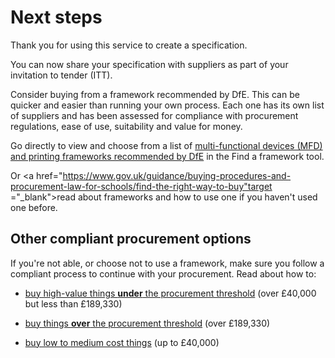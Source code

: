 # Next steps

Thank you for using this service to create a specification.

You can now share your specification with suppliers as part of your invitation to tender (ITT).

Consider buying from a framework recommended by DfE. This can be quicker and easier than running your own process. Each one has its own list of suppliers and has been assessed for compliance with procurement regulations, ease of use, suitability and value for money.

Go directly to view and choose from a list of <a href="https://find-dfe-approved-framework.service.gov.uk/find/type/buying/what/ict/ict-categories/mfd" target ="_blank">multi-functional devices (MFD) and printing frameworks recommended by DfE</a> in the Find a framework tool.

Or <a href="https://www.gov.uk/guidance/buying-procedures-and-procurement-law-for-schools/find-the-right-way-to-buy"target ="_blank">read about frameworks and how to use one</a> if you haven't used one before.

## Other compliant procurement options

If you're not able, or choose not to use a framework, make sure you follow a compliant process to continue with your procurement. Read about how to:

* <a href="https://www.gov.uk/guidance/buying-procedures-and-procurement-law-for-schools/buying-high-value-things-under-the-eu-procurement-threshold" target ="_blank">buy high-value things **under** the procurement threshold</a> (over £40,000 but less than £189,330)

* <a href="https://www.gov.uk/guidance/buying-procedures-and-procurement-law-for-schools/buying-things-that-are-over-the-eu-procurement-threshold" target ="_blank">buy things **over** the procurement threshold</a> (over £189,330)

* <a href="https://www.gov.uk/guidance/buying-procedures-and-procurement-law-for-schools/buying-low-to-medium-cost-things" target ="_blank">buy low to medium cost things</a> (up to £40,000)
